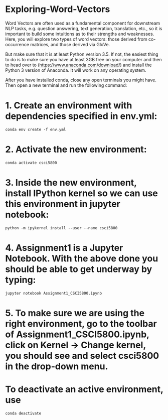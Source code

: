 # Exploring-Word-Vectors
Word Vectors are often used as a fundamental component for downstream NLP tasks, e.g. question answering, text generation, translation, etc., so it is important to build some intuitions as to their strengths and weaknesses. Here, you will explore two types of word vectors: those derived from co-occurrence matrices, and those derived via GloVe.

But make sure that it is at least Python version 3.5. If not, the easiest thing to do is to make sure you have at least 3GB free on your computer and then to head over to (https://www.anaconda.com/download/) and install the Python 3 version of Anaconda. It will work on any operating system.

After you have installed conda, close any open terminals you might have. Then open a new terminal and run the following command:

# 1. Create an environment with dependencies specified in env.yml:
    
    conda env create -f env.yml

# 2. Activate the new environment:
    
    conda activate csci5800
    
# 3. Inside the new environment, install IPython kernel so we can use this environment in jupyter notebook: 
    
    python -m ipykernel install --user --name csci5800


# 4. Assignment1 is a Jupyter Notebook. With the above done you should be able to get underway by typing:

    jupyter notebook Assignment1_CSCI5800.ipynb
    
# 5. To make sure we are using the right environment, go to the toolbar of Assignment1_CSCI5800.ipynb, click on Kernel -> Change kernel, you should see and select csci5800 in the drop-down menu.

# To deactivate an active environment, use
    
    conda deactivate
